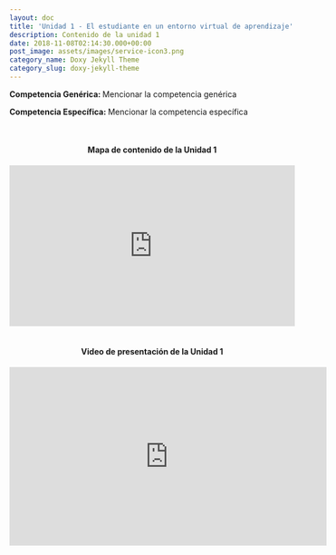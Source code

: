 ```yaml
---
layout: doc
title: 'Unidad 1 - El estudiante en un entorno virtual de aprendizaje'
description: Contenido de la unidad 1
date: 2018-11-08T02:14:30.000+00:00
post_image: assets/images/service-icon3.png
category_name: Doxy Jekyll Theme
category_slug: doxy-jekyll-theme
---
```

<b>Competencia Genérica: </b> Mencionar la competencia genérica

<b>Competencia Específica: </b> Mencionar la competencia específica

<br/>

<h4 class="heading-4"><p style="text-align:center"> Mapa de contenido de la Unidad 1</p></h4>

<div style="width: 100%;"><div style="position: relative; padding-bottom: 56.25%; padding-top: 0; height: 0;"><iframe frameborder="0" width="1200px" height="675px" style="position: absolute; top: 0; left: 0; width: 100%; height: 100%;" src="https://view.genial.ly/5d3a088665271e0fa31e6217" type="text/html" allowscriptaccess="always" allowfullscreen="true" scrolling="yes" allownetworking="all"></iframe> </div> </div>

<br/>

<h4 class="heading-4"><p style="text-align:center">Video de presentación de la Unidad 1</p></h4>

<iframe width="560" height="315" src="https://www.youtube.com/embed/PtsUYhb8kZc" frameborder="0" allow="accelerometer; autoplay; encrypted-media; gyroscope; picture-in-picture" allowfullscreen></iframe>
